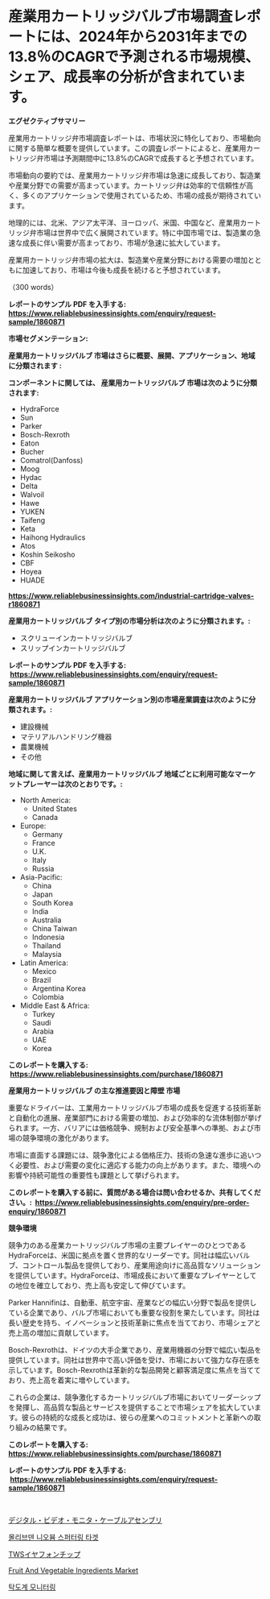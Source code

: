 <p><h1>産業用カートリッジバルブ市場調査レポートには、2024年から2031年までの13.8％のCAGRで予測される市場規模、シェア、成長率の分析が含まれています。</h1></p><p><strong>エグゼクティブサマリー</strong></p>
<p><p>産業用カートリッジ弁市場調査レポートは、市場状況に特化しており、市場動向に関する簡単な概要を提供しています。この調査レポートによると、産業用カートリッジ弁市場は予測期間中に13.8%のCAGRで成長すると予想されています。</p><p>市場動向の要約では、産業用カートリッジ弁市場は急速に成長しており、製造業や産業分野での需要が高まっています。カートリッジ弁は効率的で信頼性が高く、多くのアプリケーションで使用されているため、市場の成長が期待されています。</p><p>地理的には、北米、アジア太平洋、ヨーロッパ、米国、中国など、産業用カートリッジ弁市場は世界中で広く展開されています。特に中国市場では、製造業の急速な成長に伴い需要が高まっており、市場が急速に拡大しています。</p><p>産業用カートリッジ弁市場の拡大は、製造業や産業分野における需要の増加とともに加速しており、市場は今後も成長を続けると予想されています。</p><p>（300 words）</p></p>
<p><strong>レポートのサンプル PDF を入手する: <a href="https://www.reliablebusinessinsights.com/enquiry/request-sample/1860871">https://www.reliablebusinessinsights.com/enquiry/request-sample/1860871</a></strong></p>
<p><strong>市場セグメンテーション:</strong></p>
<p><strong> 産業用カートリッジバルブ 市場はさらに概要、展開、アプリケーション、地域に分類されます :</strong></p>
<p><strong>コンポーネントに関しては、 産業用カートリッジバルブ 市場は次のように分類されます: &nbsp;</strong></p>
<p><ul><li>HydraForce</li><li>Sun</li><li>Parker</li><li>Bosch-Rexroth</li><li>Eaton</li><li>Bucher</li><li>Comatrol(Danfoss)</li><li>Moog</li><li>Hydac</li><li>Delta</li><li>Walvoil</li><li>Hawe</li><li>YUKEN</li><li>Taifeng</li><li>Keta</li><li>Haihong Hydraulics</li><li>Atos</li><li>Koshin Seikosho</li><li>CBF</li><li>Hoyea</li><li>HUADE</li></ul></p>
<p><strong><a href="https://www.reliablebusinessinsights.com/industrial-cartridge-valves-r1860871">https://www.reliablebusinessinsights.com/industrial-cartridge-valves-r1860871</a></strong></p>
<p><strong> 産業用カートリッジバルブ タイプ別の市場分析は次のように分類されます。:</strong></p>
<p><ul><li>スクリューインカートリッジバルブ</li><li>スリップインカートリッジバルブ</li></ul></p>
<p><strong>レポートのサンプル PDF を入手する: &nbsp;<a href="https://www.reliablebusinessinsights.com/enquiry/request-sample/1860871">https://www.reliablebusinessinsights.com/enquiry/request-sample/1860871</a></strong></p>
<p><strong> 産業用カートリッジバルブ アプリケーション別の市場産業調査は次のように分類されます。:</strong></p>
<p><ul><li>建設機械</li><li>マテリアルハンドリング機器</li><li>農業機械</li><li>その他</li></ul></p>
<p><strong>地域に関して言えば、産業用カートリッジバルブ 地域ごとに利用可能なマーケットプレーヤーは次のとおりです。:</strong></p>
<p><ul>
    <li>
        North America:
        <ul>
            <li>United States</li>
            <li>Canada</li>
        </ul>
    </li>
    <li>
        Europe:
        <ul>
            <li>Germany</li>
            <li>France</li>
            <li>U.K.</li>
            <li>Italy</li>
            <li>Russia</li>
        </ul>
    </li>
    <li>
        Asia-Pacific:
        <ul>
            <li>China</li>
            <li>Japan</li>
            <li>South Korea</li>
            <li>India</li>
            <li>Australia</li>
            <li>China Taiwan</li>
            <li>Indonesia</li>
            <li>Thailand</li>
            <li>Malaysia</li>
        </ul>
    </li>
    <li>
        Latin America:
        <ul>
            <li>Mexico</li>
            <li>Brazil</li>
            <li>Argentina Korea</li>
            <li>Colombia</li>
        </ul>
    </li>
    <li>
        Middle East & Africa:
        <ul>
            <li>Turkey</li>
            <li>Saudi</li>
            <li>Arabia</li>
            <li>UAE</li>
            <li>Korea</li>
        </ul>
    </li>
    </ul></p>
<p><strong>このレポートを購入する: &nbsp;<a href="https://www.reliablebusinessinsights.com/purchase/1860871">https://www.reliablebusinessinsights.com/purchase/1860871</a></strong></p>
<p><strong>産業用カートリッジバルブ の主な推進要因と障壁 市場</strong></p>
<p><p>重要なドライバーは、工業用カートリッジバルブ市場の成長を促進する技術革新と自動化の進展、産業部門における需要の増加、および効率的な流体制御が挙げられます。一方、バリアには価格競争、規制および安全基準への準拠、および市場の競争環境の激化があります。</p><p>市場に直面する課題には、競争激化による価格圧力、技術の急速な進歩に追いつく必要性、および需要の変化に適応する能力の向上があります。また、環境への影響や持続可能性の重要性も課題として挙げられます。</p></p>
<p><strong>このレポートを購入する前に、質問がある場合は問い合わせるか、共有してください。:&nbsp; <a href="https://www.reliablebusinessinsights.com/enquiry/pre-order-enquiry/1860871">https://www.reliablebusinessinsights.com/enquiry/pre-order-enquiry/1860871</a></strong></p>
<p><strong>競争環境</strong></p>
<p><p>競争力のある産業カートリッジバルブ市場の主要プレイヤーのひとつであるHydraForceは、米国に拠点を置く世界的なリーダーです。同社は幅広いバルブ、コントロール製品を提供しており、産業用途向けに高品質なソリューションを提供しています。HydraForceは、市場成長において重要なプレイヤーとしての地位を確立しており、売上高も安定して伸びています。</p><p>Parker Hannifinは、自動車、航空宇宙、産業などの幅広い分野で製品を提供している企業であり、バルブ市場においても重要な役割を果たしています。同社は長い歴史を持ち、イノベーションと技術革新に焦点を当てており、市場シェアと売上高の増加に貢献しています。</p><p>Bosch-Rexrothは、ドイツの大手企業であり、産業用機器の分野で幅広い製品を提供しています。同社は世界中で高い評価を受け、市場において強力な存在感を示しています。Bosch-Rexrothは革新的な製品開発と顧客満足度に焦点を当てており、売上高を着実に増やしています。</p><p>これらの企業は、競争激化するカートリッジバルブ市場においてリーダーシップを発揮し、高品質な製品とサービスを提供することで市場シェアを拡大しています。彼らの持続的な成長と成功は、彼らの産業へのコミットメントと革新への取り組みの結果です。</p></p>
<p><strong>このレポートを購入する: &nbsp; <a href="https://www.reliablebusinessinsights.com/purchase/1860871">https://www.reliablebusinessinsights.com/purchase/1860871</a></strong></p>
<p><strong>レポートのサンプル PDF を入手する: &nbsp;<a href="https://www.reliablebusinessinsights.com/enquiry/request-sample/1860871">https://www.reliablebusinessinsights.com/enquiry/request-sample/1860871</a></strong><strong></strong></p>
<p>&nbsp;</p>
<p><p><a href="https://github.com/hilmi-2a/Market-Research-Report-List-2/blob/main/2343507124288.md">デジタル・ビデオ・モニタ・ケーブルアセンブリ</a></p><p><a href="https://github.com/vanessagrant665567/Market-Research-Report-List-1/blob/main/3304397108656.md">몰리브덴 니오븀 스퍼터링 타겟</a></p><p><a href="https://github.com/AdellaPrice2023/Market-Research-Report-List-1/blob/main/2359000122884.md">TWSイヤフォンチップ</a></p><p><a href="https://issuu.com/reportprime-2/docs/fruit-and-vegetable-ingredients-market-size-2030.p">Fruit And Vegetable Ingredients Market</a></p><p><a href="https://github.com/raap8632/Market-Research-Report-List-1/blob/main/8305963108655.md">탁도계 모니터링</a></p></p>